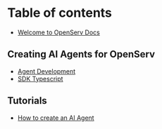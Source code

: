 # Table of contents

* [Welcome to OpenServ Docs](README.md)

## Creating AI Agents for OpenServ

* [Agent Development](creating-ai-agents-for-openserv/readme.md)
* [SDK Typescript](creating-ai-agents-for-openserv/sdk-typescript.md)

## Tutorials

* [How to create an AI Agent](tutorials/how-to-create-an-ai-agent.md)
